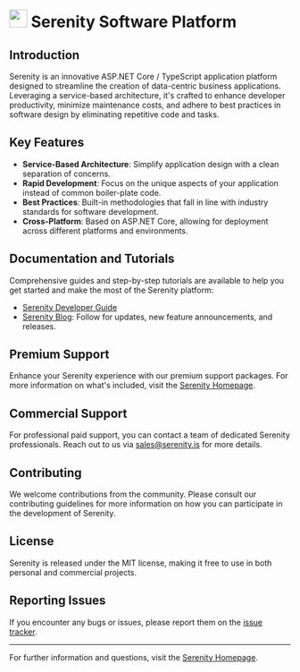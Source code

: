 # <img src="https://github.com/serenity-is/.github/assets/2023440/6bb70b85-4b29-41d9-aee7-4a32f76badb1" width="32"> Serenity Software Platform

## Introduction

Serenity is an innovative ASP.NET Core / TypeScript application platform designed to streamline the creation of data-centric business applications. Leveraging a service-based architecture, it's crafted to enhance developer productivity, minimize maintenance costs, and adhere to best practices in software design by eliminating repetitive code and tasks.

## Key Features

- **Service-Based Architecture**: Simplify application design with a clean separation of concerns.
- **Rapid Development**: Focus on the unique aspects of your application instead of common boiler-plate code.
- **Best Practices**: Built-in methodologies that fall in line with industry standards for software development.
- **Cross-Platform**: Based on ASP.NET Core, allowing for deployment across different platforms and environments.

## Documentation and Tutorials

Comprehensive guides and step-by-step tutorials are available to help you get started and make the most of the Serenity platform:

- [Serenity Developer Guide](https://serenity.is/docs/)
- [Serenity Blog](https://serenity.is/blog/): Follow for updates, new feature announcements, and releases.

## Premium Support

Enhance your Serenity experience with our premium support packages. For more information on what's included, visit the [Serenity Homepage](http://serenity.is).

## Commercial Support

For professional paid support, you can contact a team of dedicated Serenity professionals. Reach out to us via [sales@serenity.is](mailto:sales@serenity.is) for more details.

## Contributing

We welcome contributions from the community. Please consult our contributing guidelines for more information on how you can participate in the development of Serenity.

## License

Serenity is released under the MIT license, making it free to use in both personal and commercial projects.

## Reporting Issues

If you encounter any bugs or issues, please report them on the [issue tracker](https://github.com/serenity-is/Serenity/issues/new/choose).

---
For further information and questions, visit the [Serenity Homepage](https://serenity.is).
